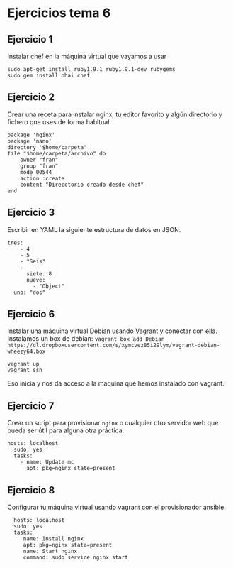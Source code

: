 # Ejercicios tema 6

## Ejercicio 1
Instalar chef en la máquina virtual que vayamos a usar
```
sudo apt-get install ruby1.9.1 ruby1.9.1-dev rubygems
sudo gem install ohai chef
```
## Ejercicio 2
Crear una receta para instalar nginx, tu editor favorito y algún directorio y fichero que uses de forma habitual.
```
package 'nginx'
package 'nano'
directory '$home/carpeta'
file "$home/carpeta/archivo" do
	owner "fran"
	group "fran"
	mode 00544
	action :create
	content "Direcctorio creado desde chef"
end
```

## Ejercicio 3
Escribir en YAML la siguiente estructura de datos en JSON.
```
tres:
    - 4
    - 5
    - "Seis"
    -
      siete: 8
      nueve:
        - "Object"
  uno: "dos"
```

## Ejercicio 6
Instalar una máquina virtual Debian usando Vagrant y conectar con ella.
Instalamos un box de debian:
`vagrant box add Debian https://dl.dropboxusercontent.com/s/xymcvez85i29lym/vagrant-debian-wheezy64.box`

```
vagrant up
vagrant ssh
```
Eso inicia y nos da acceso a la maquina que hemos instalado con vagrant.

## Ejercicio 7

Crear un script para provisionar `nginx` o cualquier otro servidor web que pueda ser útil para alguna otra práctica.

```
hosts: localhost
  sudo: yes
  tasks:
    - name: Update mc
      apt: pkg=nginx state=present
```
## Ejercicio 8
Configurar tu máquina virtual usando vagrant con el provisionador ansible.

```
  hosts: localhost
  sudo: yes
  tasks:
     name: Install nginx
     apt: pkg=nginx state=present
     name: Start nginx
     command: sudo service nginx start
```
